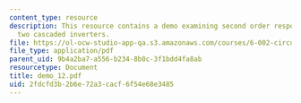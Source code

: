 ```yaml
---
content_type: resource
description: This resource contains a demo examining second order responses using
  two cascaded inverters.
file: https://ol-ocw-studio-app-qa.s3.amazonaws.com/courses/6-002-circuits-and-electronics-spring-2007/2fdcfd3b2b6e72a3cacf6f54e68e3485_demo_12.pdf
file_type: application/pdf
parent_uid: 9b4a2ba7-a556-b234-8b0c-3f1bdd4fa8ab
resourcetype: Document
title: demo_12.pdf
uid: 2fdcfd3b-2b6e-72a3-cacf-6f54e68e3485
---
```

